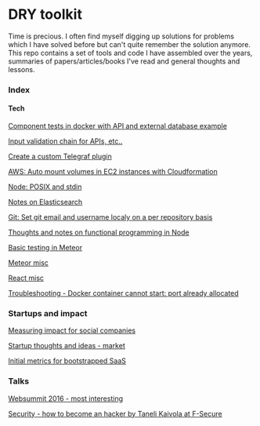 # DRY toolkit

Time is precious. I often find myself digging up solutions for problems which I have solved before but
can't quite remember the solution anymore. This repo contains a set of tools and code I have assembled
over the years, summaries of papers/articles/books I've read and general thoughts and lessons.

### Index

#### Tech
[Component tests in docker with API and external database example](devops/docker_component_tests//docker_api_tests.md)

[Input validation chain for APIs, etc..](tech/node/validationChain.js)

[Create a custom Telegraf plugin](tech/influx_telegraf/custom_plugin_telegrag.md)

[AWS: Auto mount volumes in EC2 instances with Cloudformation](tech/aws/auto_mount_volume.md)

[Node: POSIX and stdin](tech/node/stdin.md)

[Notes on Elasticsearch](tech/elasticsearch/various.md)

[Git: Set git email and username localy on a per repository basis](tech/git/username_locally.md)

[Thoughts and notes on functional programming in Node](tech/fp/nodejs.md)

[Basic testing in Meteor](tech/meteor/testing.md)

[Meteor misc](tech/meteor/various.md)

[React misc](tech/react/various.md)

[Troubleshooting - Docker container cannot start: port already allocated](tech/docker_container_allocated_port.md)

### Startups and impact
[Measuring impact for social companies](impact/measuring_impact.md)

[Startup thoughts and ideas - market](startups/market.md)

[Initial metrics for bootstrapped SaaS](startups/initial_metrics_bootstrapped_saas.md)

### Talks
[Websummit 2016 - most interesting](talks/web_summit_most_interesting.md)

[Security - how to become an hacker by Taneli Kaivola at F-Secure](talks/taneli_kaivola_become_an_hacker.md)

